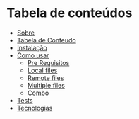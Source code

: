 <h1 align="center >DIO Desenvolvimento de Jogos Tech Ifood</h1>

<h3>Curso DIO Potência Tech iFood - Desenvolvimento de Jogos</h3> 

<img src= https://hermes.dio.me/tracks/83f8150a-6429-4c1a-9207-d5bff610f647.png >

Repositório criado para estudos e desafios de codigos e projetos

Tabela de conteúdos
=================
<!--ts-->
   * [Sobre](#Sobre)
   * [Tabela de Conteudo](#tabela-de-conteudo)
   * [Instalação](#instalacao)
   * [Como usar](#como-usar)
      * [Pre Requisitos](#pre-requisitos)
      * [Local files](#local-files)
      * [Remote files](#remote-files)
      * [Multiple files](#multiple-files)
      * [Combo](#combo)
   * [Tests](#testes)
   * [Tecnologias](#tecnologias)
<!--te-->

